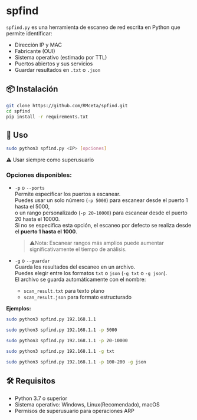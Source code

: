 
# spfind 

`spfind.py` es una herramienta de escaneo de red escrita en Python que permite identificar:

- Dirección IP y MAC
- Fabricante (OUI)
- Sistema operativo (estimado por TTL)
- Puertos abiertos y sus servicios
- Guardar resultados en `.txt` o `.json`

## 📦 Instalación

```bash
git clone https://github.com/RMceta/spfind.git
cd spfind
pip install -r requirements.txt
```

## 🚀 Uso 

```bash
sudo python3 spfind.py <IP> [opciones]
```
⚠️ Usar siempre como superusuario

### Opciones disponibles:

- `-p` o `--ports`  
  Permite especificar los puertos a escanear.  
  Puedes usar un solo número (`-p 5000`) para escanear desde el puerto 1 hasta el 5000,  
  o un rango personalizado (`-p 20-10000`) para escanear desde el puerto 20 hasta el 10000.  
  Si no se especifica esta opción, el escaneo por defecto se realiza desde el **puerto 1 hasta el 1000**.  
   >⚠️Nota: Escanear rangos más amplios puede aumentar significativamente el tiempo de análisis.


- `-g` o `--guardar`  
  Guarda los resultados del escaneo en un archivo.  
  Puedes elegir entre los formatos `txt` o `json` (`-g txt` o `-g json`).  
  El archivo se guarda automáticamente con el nombre:
  - `scan_result.txt` para texto plano
  - `scan_result.json` para formato estructurado


**Ejemplos:**

```bash
sudo python3 spfind.py 192.168.1.1
```
```bash
sudo python3 spfind.py 192.168.1.1 -p 5000
```
```bash
sudo python3 spfind.py 192.168.1.1 -p 20-10000
```
```bash
sudo python3 spfind.py 192.168.1.1 -g txt
```
```bash
sudo python3 spfind.py 192.168.1.1 -p 100-200 -g json
```

## 🛠 Requisitos

- Python 3.7 o superior
- Sistema operativo: Windows, Linux(Recomendado), macOS 
- Permisos de superusuario para operaciones ARP

